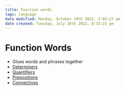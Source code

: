 ```yaml
---
title: Function words
tags: language
date modified: Monday, October 10th 2022, 2:02:27 pm
date created: Tuesday, July 26th 2022, 8:33:15 pm
---
```


# Function Words
- Glues words and phrases together
- [Determiners](Determiners.md)
- [Quantifiers](Quantifiers.md)
- [Prepositions](Prepositions.md)
- [Connectives](Connectives.md)

